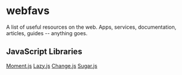# webfavs
A list of useful resources on the web. Apps, services, documentation, articles, guides -- anything goes.

## JavaScript Libraries
[Moment.js](https://github.com/moment/moment/)
[Lazy.js](https://github.com/dtao/lazy.js)
[Change.js](https://github.com/chancejs/chancejs)
[Sugar.js](https://github.com/andrewplummer/Sugar)


